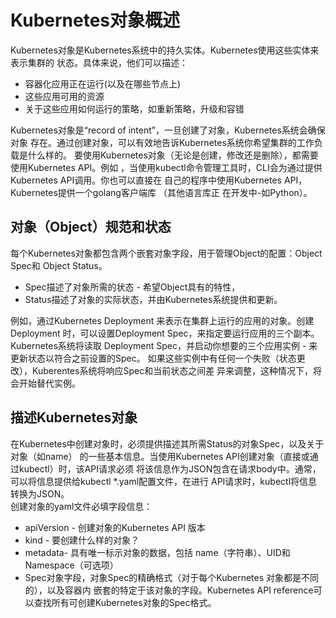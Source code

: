 # Kubernetes对象概述
Kubernetes对象是Kubernetes系统中的持久实体。Kubernetes使用这些实体来表示集群的
状态。具体来说，他们可以描述：  
* 容器化应用正在运行(以及在哪些节点上)
* 这些应用可用的资源
* 关于这些应用如何运行的策略，如重新策略，升级和容错  

Kubernetes对象是“record of intent”，一旦创建了对象，Kubernetes系统会确保对象
存在。通过创建对象，可以有效地告诉Kubernetes系统你希望集群的工作负载是什么样的。
要使用Kubernetes对象（无论是创建，修改还是删除），都需要使用Kubernetes API。例如
，当使用kubectl命令管理工具时，CLI会为通过提供Kubernetes API调用。你也可以直接在
自己的程序中使用Kubernetes API，Kubernetes提供一个golang客户端库 （其他语言库正
在开发中-如Python）。

## 对象（Object）规范和状态
每个Kubernetes对象都包含两个嵌套对象字段，用于管理Object的配置：Object Spec和
Object Status。
* Spec描述了对象所需的状态 - 希望Object具有的特性，
* Status描述了对象的实际状态，并由Kubernetes系统提供和更新。

例如，通过Kubernetes Deployment 来表示在集群上运行的应用的对象。创建Deployment
时，可以设置Deployment Spec，来指定要运行应用的三个副本。Kubernetes系统将读取
Deployment Spec，并启动你想要的三个应用实例 - 来更新状态以符合之前设置的Spec。
如果这些实例中有任何一个失败（状态更改），Kuberentes系统将响应Spec和当前状态之间差
异来调整，这种情况下，将会开始替代实例。

## 描述Kubernetes对象
在Kubernetes中创建对象时，必须提供描述其所需Status的对象Spec，以及关于对象（如name）
的一些基本信息。当使用Kubernetes API创建对象（直接或通过kubectl）时，该API请求必须
将该信息作为JSON包含在请求body中。通常，可以将信息提供给kubectl *.yaml配置文件，在进行
API请求时，kubectl将信息转换为JSON。  
创建对象的yaml文件必填字段信息：
* apiVersion - 创建对象的Kubernetes API 版本
* kind - 要创建什么样的对象？
* metadata- 具有唯一标示对象的数据，包括 name（字符串）、UID和Namespace（可选项）
* Spec对象字段，对象Spec的精确格式（对于每个Kubernetes 对象都是不同的），以及容器内
  嵌套的特定于该对象的字段。Kubernetes API reference可以查找所有可创建Kubernetes对象的Spec格式。